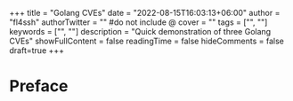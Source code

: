 +++
title = "Golang CVEs"
date = "2022-08-15T16:03:13+06:00"
author = "fl4ssh"
authorTwitter = "" #do not include @
cover = ""
tags = ["", ""]
keywords = ["", ""]
description = "Quick demonstration of three Golang CVEs"
showFullContent = false
readingTime = false
hideComments = false
draft=true
+++

# Preface

